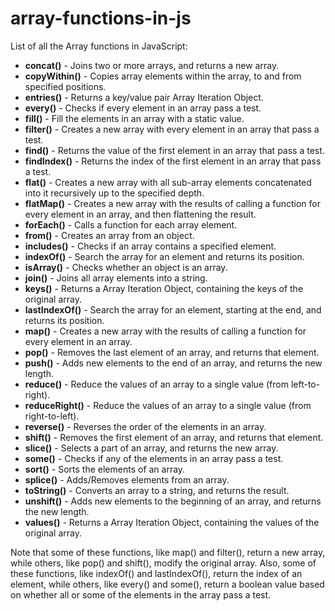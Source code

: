 # array-functions-in-js

List of all the Array functions in JavaScript:

- **concat()** - Joins two or more arrays, and returns a new array.
- **copyWithin()** - Copies array elements within the array, to and from specified positions.
- **entries()** - Returns a key/value pair Array Iteration Object.
- **every()** - Checks if every element in an array pass a test.
- **fill()** - Fill the elements in an array with a static value.
- **filter()** - Creates a new array with every element in an array that pass a test.
- **find()** - Returns the value of the first element in an array that pass a test.
- **findIndex()** - Returns the index of the first element in an array that pass a test.
- **flat()** - Creates a new array with all sub-array elements concatenated into it recursively up to the specified depth.
- **flatMap()** - Creates a new array with the results of calling a function for every element in an array, and then flattening the result.
- **forEach()** - Calls a function for each array element.
- **from()** - Creates an array from an object.
- **includes()** - Checks if an array contains a specified element.
- **indexOf()** - Search the array for an element and returns its position.
- **isArray()** - Checks whether an object is an array.
- **join()** - Joins all array elements into a string.
- **keys()** - Returns a Array Iteration Object, containing the keys of the original array.
- **lastIndexOf()** - Search the array for an element, starting at the end, and returns its position.
- **map()** - Creates a new array with the results of calling a function for every element in an array.
- **pop()** - Removes the last element of an array, and returns that element.
- **push()** - Adds new elements to the end of an array, and returns the new length.
- **reduce()** - Reduce the values of an array to a single value (from left-to-right).
- **reduceRight()** - Reduce the values of an array to a single value (from right-to-left).
- **reverse()** - Reverses the order of the elements in an array.
- **shift()** - Removes the first element of an array, and returns that element.
- **slice()** - Selects a part of an array, and returns the new array.
- **some()** - Checks if any of the elements in an array pass a test.
- **sort()** - Sorts the elements of an array.
- **splice()** - Adds/Removes elements from an array.
- **toString()** - Converts an array to a string, and returns the result.
- **unshift()** - Adds new elements to the beginning of an array, and returns the new length.
- **values()** - Returns a Array Iteration Object, containing the values of the original array.

Note that some of these functions, like map() and filter(), return a new array, while others, like pop() and shift(), modify the original array. Also, some of these functions, like indexOf() and lastIndexOf(), return the index of an element, while others, like every() and some(), return a boolean value based on whether all or some of the elements in the array pass a test.
